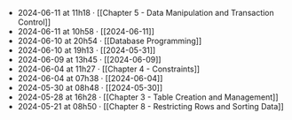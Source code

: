 - 2024-06-11 at 11h18 · [[Chapter 5 - Data Manipulation and Transaction Control]]
- 2024-06-11 at 10h58 · [[2024-06-11]]
- 2024-06-10 at 20h54 · [[Database Programming]]
- 2024-06-10 at 19h13 · [[2024-05-31]]
- 2024-06-09 at 13h45 · [[2024-06-09]]
- 2024-06-04 at 11h27 · [[Chapter 4 - Constraints]]
- 2024-06-04 at 07h38 · [[2024-06-04]]
- 2024-05-30 at 08h48 · [[2024-05-30]]
- 2024-05-28 at 16h28 · [[Chapter 3 - Table Creation and Management]]
- 2024-05-21 at 08h50 · [[Chapter 8 - Restricting Rows and Sorting Data]]

